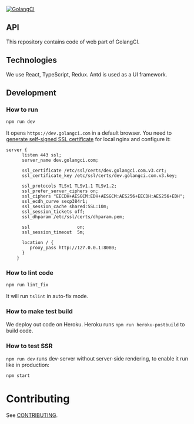 [![GolangCI](https://golangci.com/badges/github.com/golangci/golangci-web.svg)](https://golangci.com)

## API
This repository contains code of web part of GolangCI.

## Technologies
We use React, TypeScript, Redux. Antd is used as a UI framework.

## Development
### How to run
```bash
npm run dev
```
It opens `https://dev.golangci.com` in a default browser.
You need to [generate self-signed SSL certificate](https://alexanderzeitler.com/articles/Fixing-Chrome-missing_subjectAltName-selfsigned-cert-openssl/) for local nginx and configure it:
```nginx
server {
      listen 443 ssl;
      server_name dev.golangci.com;

      ssl_certificate /etc/ssl/certs/dev.golangci.com.v3.crt;
      ssl_certificate_key /etc/ssl/certs/dev.golangci.com.v3.key;

      ssl_protocols TLSv1 TLSv1.1 TLSv1.2;
      ssl_prefer_server_ciphers on;
      ssl_ciphers "EECDH+AESGCM:EDH+AESGCM:AES256+EECDH:AES256+EDH";
      ssl_ecdh_curve secp384r1;
      ssl_session_cache shared:SSL:10m;
      ssl_session_tickets off;
      ssl_dhparam /etc/ssl/certs/dhparam.pem;

      ssl                  on;
      ssl_session_timeout  5m;

      location / {
         proxy_pass http://127.0.0.1:8080;
      }
    }
```

### How to lint code
```bash
npm run lint_fix
```
It will run `tslint` in auto-fix mode.

### How to make test build
We deploy out code on Heroku. Heroku runs `npm run heroku-postbuild` to build code.

### How to test SSR
`npm run dev` runs dev-server without server-side rendering, to enable it run like in production:
```
npm start
```

# Contributing
See [CONTRIBUTING](https://github.com/golangci/golangci-web/blob/master/CONTRIBUTING.md).

